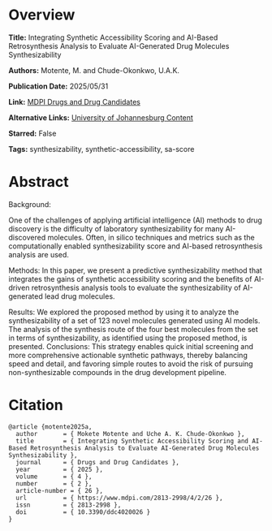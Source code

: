 # Overview
**Title:**
Integrating Synthetic Accessibility Scoring and AI-Based Retrosynthesis Analysis to Evaluate AI-Generated Drug Molecules Synthesizability

**Authors:**
Motente, M. and Chude-Okonkwo, U.A.K.

**Publication Date:**
2025/05/31

**Link:**
[MDPI Drugs and Drug Candidates](https://www.mdpi.com/2813-2998/4/2/26)

**Alternative Links:**
[University of Johannesburg Content](https://ujcontent.uj.ac.za/esploro/outputs/journalArticle/Integrating-synthetic-accessibility-scoring-and-AI-based/9955405307691)

**Starred:**
False

**Tags:**
synthesizability, synthetic-accessibility, sa-score


# Abstract
Background:

One of the challenges of applying artificial intelligence (AI) methods to drug discovery is the difficulty of laboratory synthesizability for many AI-discovered molecules.
Often, in silico techniques and metrics such as the computationally enabled synthesizability score and AI-based retrosynthesis analysis are used.

Methods:
In this paper, we present a predictive synthesizability method that integrates the gains of synthetic accessibility scoring and the benefits of AI-driven retrosynthesis analysis tools to evaluate the synthesizability of AI-generated lead drug molecules.

Results:
We explored the proposed method by using it to analyze the synthesizability of a set of 123 novel molecules generated using AI models.
The analysis of the synthesis route of the four best molecules from the set in terms of synthesizability, as identified using the proposed method, is presented.
Conclusions: This strategy enables quick initial screening and more comprehensive actionable synthetic pathways, thereby balancing speed and detail, and favoring simple routes to avoid the risk of pursuing non-synthesizable compounds in the drug development pipeline.


# Citation
```
@article {motente2025a,
  author       = { Mokete Motente and Uche A. K. Chude-Okonkwo },
  title        = { Integrating Synthetic Accessibility Scoring and AI-Based Retrosynthesis Analysis to Evaluate AI-Generated Drug Molecules Synthesizability },
  journal      = { Drugs and Drug Candidates },
  year         = { 2025 },
  volume       = { 4 },
  number       = { 2 },
  article-number = { 26 },
  url          = { https://www.mdpi.com/2813-2998/4/2/26 },
  issn         = { 2813-2998 },
  doi          = { 10.3390/ddc4020026 }
}
```
